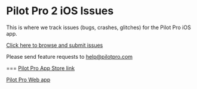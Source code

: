 Pilot Pro 2 iOS Issues
===

This is where we track issues (bugs, crashes, glitches) for the Pilot Pro iOS app.

[Click here to browse and submit issues](https://github.com/pilotpro/issues-ios/issues)

Please send feature requests to help@pilotpro.com

===
[Pilot Pro App Store link](https://itunes.apple.com/us/app/pilot-pro/id529609747?mt=8&uo=4&at=10l576)

[Pilot Pro Web app](http://pilotpro.com)

